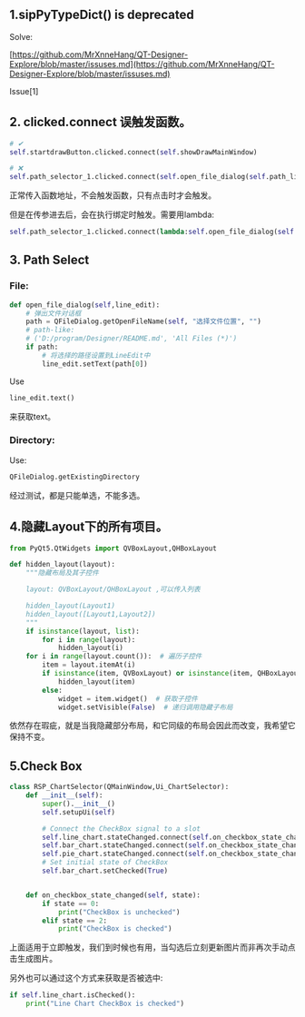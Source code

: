 ## 1.sipPyTypeDict() is deprecated

Solve:

[https://github.com/MrXnneHang/QT-Designer-Explore/blob/master/issuses.md](https://github.com/MrXnneHang/QT-Designer-Explore/blob/master/issuses.md)

Issue[1]

## 2. clicked.connect  误触发函数。

```python
# ✔
self.startdrawButton.clicked.connect(self.showDrawMainWindow)

# ❌
self.path_selector_1.clicked.connect(self.open_file_dialog(self.path_line_1))
```

正常传入函数地址，不会触发函数，只有点击时才会触发。

但是在传参进去后，会在执行绑定时触发。需要用lambda:

```python
self.path_selector_1.clicked.connect(lambda:self.open_file_dialog(self.path_line_1))
```



## 3. Path Select

### File:

```python
def open_file_dialog(self,line_edit):
    # 弹出文件对话框
    path = QFileDialog.getOpenFileName(self, "选择文件位置", "")
    # path-like:
    # ('D:/program/Designer/README.md', 'All Files (*)')
    if path:
        # 将选择的路径设置到LineEdit中
        line_edit.setText(path[0])  
```

Use

```python
line_edit.text()
```

来获取text。

### Directory:

Use:

```python
QFileDialog.getExistingDirectory
```



经过测试，都是只能单选，不能多选。



## 4.隐藏Layout下的所有项目。



```python
from PyQt5.QtWidgets import QVBoxLayout,QHBoxLayout

def hidden_layout(layout):
    """隐藏布局及其子控件

    layout: QVBoxLayout/QHBoxLayout ,可以传入列表

    hidden_layout(Layout1)
    hidden_layout([Layout1,Layout2])
    """
    if isinstance(layout, list):
        for i in range(layout):
            hidden_layout(i)
    for i in range(layout.count()):  # 遍历子控件
        item = layout.itemAt(i)
        if isinstance(item, QVBoxLayout) or isinstance(item, QHBoxLayout):  # 检查是否为QLayoutItem
            hidden_layout(item)
        else:
            widget = item.widget()  # 获取子控件
            widget.setVisible(False)  # 递归调用隐藏子布局
```



依然存在瑕疵，就是当我隐藏部分布局，和它同级的布局会因此而改变，我希望它保持不变。



## 5.Check Box



```python
class RSP_ChartSelector(QMainWindow,Ui_ChartSelector):
    def __init__(self):
        super().__init__()
        self.setupUi(self)

        # Connect the CheckBox signal to a slot
        self.line_chart.stateChanged.connect(self.on_checkbox_state_changed)
        self.bar_chart.stateChanged.connect(self.on_checkbox_state_changed)
        self.pie_chart.stateChanged.connect(self.on_checkbox_state_changed)
        # Set initial state of CheckBox
        self.bar_chart.setChecked(True)


    def on_checkbox_state_changed(self, state):
        if state == 0:
            print("CheckBox is unchecked")
        elif state == 2:
            print("CheckBox is checked")
```

上面适用于立即触发，我们到时候也有用，当勾选后立刻更新图片而非再次手动点击生成图片。

另外也可以通过这个方式来获取是否被选中:

```python
if self.line_chart.isChecked():
    print("Line Chart CheckBox is checked")
```

